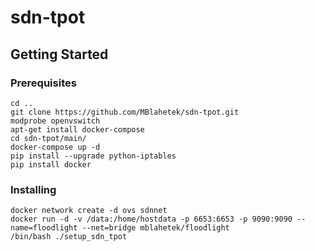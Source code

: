 # sdn-tpot



## Getting Started


### Prerequisites


```
cd ..
git clone https://github.com/MBlahetek/sdn-tpot.git
modprobe openvswitch
apt-get install docker-compose
cd sdn-tpot/main/
docker-compose up -d
pip install --upgrade python-iptables
pip install docker
```

### Installing

```
docker network create -d ovs sdnnet
docker run -d -v /data:/home/hostdata -p 6653:6653 -p 9090:9090 --name=floodlight --net=bridge mblahetek/floodlight
/bin/bash ./setup_sdn_tpot
```

